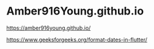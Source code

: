 # Amber916Young.github.io

https://amber916young.github.io/


https://www.geeksforgeeks.org/format-dates-in-flutter/

